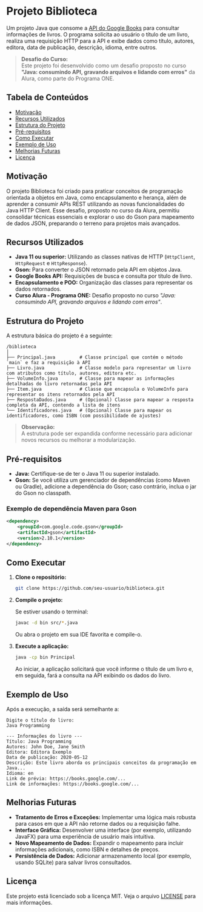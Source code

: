 # Projeto Biblioteca

Um projeto Java que consome a [API do Google Books](https://developers.google.com/books/docs/v1/using) para consultar informações de livros. O programa solicita ao usuário o título de um livro, realiza uma requisição HTTP para a API e exibe dados como título, autores, editora, data de publicação, descrição, idioma, entre outros.

> **Desafio do Curso:**  
> Este projeto foi desenvolvido como um desafio proposto no curso **"Java: consumindo API, gravando arquivos e lidando com erros"** da Alura, como parte do Programa ONE.

## Tabela de Conteúdos

- [Motivação](##motivação)
- [Recursos Utilizados](#recursos-utilizados)
- [Estrutura do Projeto](#estrutura-do-projeto)
- [Pré-requisitos](#pré-requisitos)
- [Como Executar](#como-executar)
- [Exemplo de Uso](#exemplo-de-uso)
- [Melhorias Futuras](#melhorias-futuras)
- [Licença](#licença)

## Motivação

O projeto Biblioteca foi criado para praticar conceitos de programação orientada a objetos em Java, como encapsulamento e herança, além de aprender a consumir APIs REST utilizando as novas funcionalidades do Java HTTP Client. Esse desafio, proposto no curso da Alura, permitiu consolidar técnicas essenciais e explorar o uso do Gson para mapeamento de dados JSON, preparando o terreno para projetos mais avançados.

## Recursos Utilizados

- **Java 11 ou superior:** Utilizando as classes nativas de HTTP (`HttpClient`, `HttpRequest` e `HttpResponse`).
- **Gson:** Para converter o JSON retornado pela API em objetos Java.
- **Google Books API:** Requisições de busca e consulta por título de livro.
- **Encapsulamento e POO:** Organização das classes para representar os dados retornados.
- **Curso Alura - Programa ONE:** Desafio proposto no curso *"Java: consumindo API, gravando arquivos e lidando com erros"*.

## Estrutura do Projeto

A estrutura básica do projeto é a seguinte:

```
/biblioteca
│
├── Principal.java         # Classe principal que contém o método `main` e faz a requisição à API
├── Livro.java             # Classe modelo para representar um livro com atributos como título, autores, editora etc.
├── VolumeInfo.java        # Classe para mapear as informações detalhadas do livro retornadas pela API
├── Item.java              # Classe que encapsula o VolumeInfo para representar os itens retornados pela API
├── RespostaDados.java     # (Opcional) Classe para mapear a resposta completa da API, contendo a lista de itens
└── Identificadores.java   # (Opcional) Classe para mapear os identificadores, como ISBN (com possibilidade de ajustes)
```

> **Observação:**  
> A estrutura pode ser expandida conforme necessário para adicionar novos recursos ou melhorar a modularização.

## Pré-requisitos

- **Java:** Certifique-se de ter o Java 11 ou superior instalado.
- **Gson:** Se você utiliza um gerenciador de dependências (como Maven ou Gradle), adicione a dependência do Gson; caso contrário, inclua o jar do Gson no classpath.

### Exemplo de dependência Maven para Gson

```xml
<dependency>
    <groupId>com.google.code.gson</groupId>
    <artifactId>gson</artifactId>
    <version>2.10.1</version>
</dependency>
```

## Como Executar

1. **Clone o repositório:**

   ```bash
   git clone https://github.com/seu-usuario/biblioteca.git
   ```

2. **Compile o projeto:**

   Se estiver usando o terminal:

   ```bash
   javac -d bin src/*.java
   ```

   Ou abra o projeto em sua IDE favorita e compile-o.

3. **Execute a aplicação:**

   ```bash
   java -cp bin Principal
   ```

   Ao iniciar, a aplicação solicitará que você informe o título de um livro e, em seguida, fará a consulta na API exibindo os dados do livro.

## Exemplo de Uso

Após a execução, a saída será semelhante a:

```
Digite o título do livro:
Java Programming

--- Informações do livro ---
Título: Java Programming
Autores: John Doe, Jane Smith
Editora: Editora Exemplo
Data de publicação: 2020-05-12
Descrição: Este livro aborda os principais conceitos da programação em Java...
Idioma: en
Link de prévia: https://books.google.com/...
Link de informações: https://books.google.com/...
```

## Melhorias Futuras

- **Tratamento de Erros e Exceções:** Implementar uma lógica mais robusta para casos em que a API não retorne dados ou a requisição falhe.
- **Interface Gráfica:** Desenvolver uma interface (por exemplo, utilizando JavaFX) para uma experiência de usuário mais intuitiva.
- **Novo Mapeamento de Dados:** Expandir o mapeamento para incluir informações adicionais, como ISBN e detalhes de preços.
- **Persistência de Dados:** Adicionar armazenamento local (por exemplo, usando SQLite) para salvar livros consultados.

## Licença

Este projeto está licenciado sob a licença MIT. Veja o arquivo [LICENSE](LICENSE) para mais informações.


